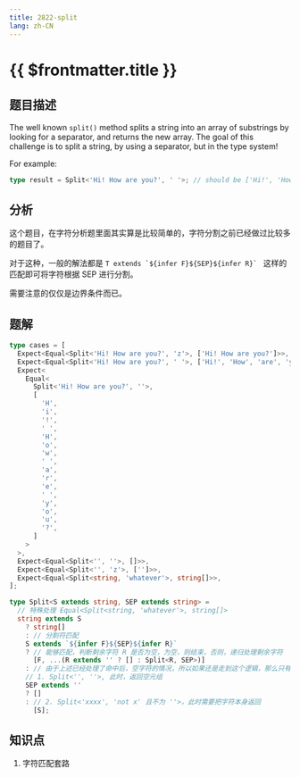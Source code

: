 ```yaml
---
title: 2822-split
lang: zh-CN
---
```


# {{ $frontmatter.title }}

## 题目描述

The well known `split()` method splits a string into an array of substrings by looking for a separator, and returns the new array. The goal of this challenge is to split a string, by using a separator, but in the type system!

For example:

```ts
type result = Split<'Hi! How are you?', ' '>; // should be ['Hi!', 'How', 'are', 'you?']
```

## 分析

这个题目，在字符分析题里面其实算是比较简单的，字符分割之前已经做过比较多的题目了。

对于这种，一般的解法都是 `` T extends `${infer F}${SEP}${infer R}`  `` 这样的匹配即可将字符根据 SEP 进行分割。

需要注意的仅仅是边界条件而已。

## 题解

```ts
type cases = [
  Expect<Equal<Split<'Hi! How are you?', 'z'>, ['Hi! How are you?']>>,
  Expect<Equal<Split<'Hi! How are you?', ' '>, ['Hi!', 'How', 'are', 'you?']>>,
  Expect<
    Equal<
      Split<'Hi! How are you?', ''>,
      [
        'H',
        'i',
        '!',
        ' ',
        'H',
        'o',
        'w',
        ' ',
        'a',
        'r',
        'e',
        ' ',
        'y',
        'o',
        'u',
        '?',
      ]
    >
  >,
  Expect<Equal<Split<'', ''>, []>>,
  Expect<Equal<Split<'', 'z'>, ['']>>,
  Expect<Equal<Split<string, 'whatever'>, string[]>>,
];

type Split<S extends string, SEP extends string> =
  // 特殊处理 Equal<Split<string, 'whatever'>, string[]>
  string extends S
    ? string[]
    : // 分割符匹配
    S extends `${infer F}${SEP}${infer R}`
    ? // 能够匹配，判断剩余字符 R 是否为空，为空，则结束，否则，递归处理剩余字符
      [F, ...(R extends '' ? [] : Split<R, SEP>)]
    : // 由于上述已经处理了命中后，空字符的情况，所以如果还是走到这个逻辑，那么只有两种情况
    // 1. Split<'', ''>, 此时，返回空元组
    SEP extends ''
    ? []
    : // 2. Split<'xxxx', 'not x' 且不为 ''>，此时需要把字符本身返回
      [S];
```

## 知识点

1. 字符匹配套路
